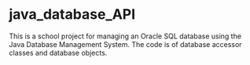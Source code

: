 # java_database_API

This is a school project for managing an Oracle SQL database 
using the Java Database Management System. 
The code is of database accessor classes and database objects. 
